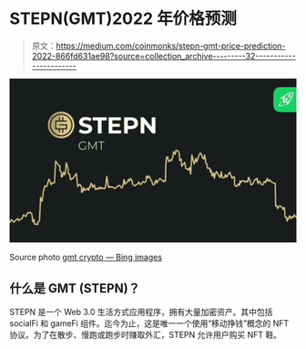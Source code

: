 # STEPN(GMT)2022 年价格预测

> 原文：<https://medium.com/coinmonks/stepn-gmt-price-prediction-2022-866fd631ae98?source=collection_archive---------32----------------------->

![](img/5ad60fc6f7ab9f24e5f6ae3c7b22a2e3.png)

Source photo [gmt crypto — Bing images](https://www.bing.com/images/search?view=detailV2&ccid=0Vm9bTBu&id=2DE5B7F1CBD56FC0CBCFD8902B207512A7A5D7FB&thid=OIF.lSzvBlz0V3wRPq2UzhtapA&mediaurl=https%3a%2f%2fchangelly.com%2fblog%2fwp-content%2fuploads%2f2022%2f05%2fGMT-570x325.png&cdnurl=https%3a%2f%2fth.bing.com%2fth%2fid%2fR.d159bd6d306ebae5c2a5057a01cc8083%3frik%3d%26pid%3dImgRaw%26r%3d0&exph=325&expw=570&q=gmt+crypto&simid=6957237423883&FORM=IRPRST&ck=952CEF065CF4577C113EAD94CE1B5AA4&selectedIndex=15&ajaxhist=0&ajaxserp=0)

## 什么是 GMT (STEPN)？

STEPN 是一个 Web 3.0 生活方式应用程序，拥有大量加密资产。其中包括 socialFi 和 gameFi 组件。迄今为止，这是唯一一个使用“移动挣钱”概念的 NFT 协议。为了在散步、慢跑或跑步时赚取外汇，STEPN 允许用户购买 NFT 鞋。